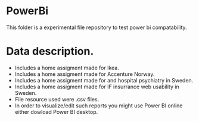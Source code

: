 # PowerBi
This folder is a experimental file repository to test power bi compatability. 
# Data description. 
- Includes a home assigment made for Ikea. 
- Includes a home assigment made for Accenture Norway. 
- Includes a home assigment made for and hospital psychiatry in Sweden. 
- Includes a home assigment made for IF insurrance web usability in Sweden. 
- File resource used were .csv files.
- In order to visualize/edit such reports you might use Power BI online either dowload Power BI desktop.   
